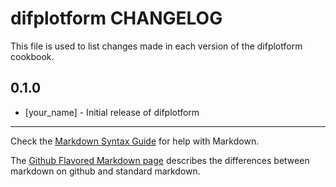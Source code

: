 difplotform CHANGELOG
=====================

This file is used to list changes made in each version of the difplotform cookbook.

0.1.0
-----
- [your_name] - Initial release of difplotform

- - -
Check the [Markdown Syntax Guide](http://daringfireball.net/projects/markdown/syntax) for help with Markdown.

The [Github Flavored Markdown page](http://github.github.com/github-flavored-markdown/) describes the differences between markdown on github and standard markdown.
